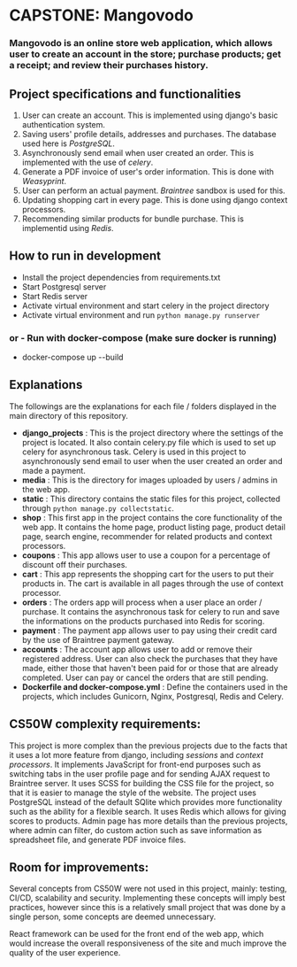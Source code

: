 # CAPSTONE: Mangovodo

### Mangovodo is an online store web application, which allows user to create an account in the store; purchase products; get a receipt; and review their purchases history.

## Project specifications and functionalities

1. User can create an account. This is implemented using django's basic authentication system.
2. Saving users' profile details, addresses and purchases. The database used here is _PostgreSQL_.
3. Asynchronously send email when user created an order. This is implemented with the use of _celery_.
4. Generate a PDF invoice of user's order information. This is done with _Weasyprint_.
5. User can perform an actual payment. _Braintree_ sandbox is used for this.
6. Updating shopping cart in every page. This is done using django context processors.
7. Recommending similar products for bundle purchase. This is implementid using _Redis_.

## How to run in development

- Install the project dependencies from requirements.txt
- Start Postgresql server
- Start Redis server
- Activate virtual environment and start celery in the project directory
- Activate virtual environment and run `python manage.py runserver`

### or - Run with docker-compose (make sure docker is running)

- docker-compose up --build

## Explanations

The followings are the explanations for each file / folders displayed in the main directory of this repository.

- **django_projects** : This is the project directory where the settings of the project is located. It also contain celery.py file which is used to set up celery for asynchronous task. Celery is used in this project to asynchronously send email to user when the user created an order and made a payment.
- **media** : This is the directory for images uploaded by users / admins in the web app.
- **static** : This directory contains the static files for this project, collected through `python manage.py collectstatic`.
- **shop** : This first app in the project contains the core functionality of the web app. It contains the home page, product listing page, product detail page, search engine, recommender for related products and context processors.
- **coupons** : This app allows user to use a coupon for a percentage of discount off their purchases.
- **cart** : This app represents the shopping cart for the users to put their products in. The cart is available in all pages through the use of context processor.
- **orders** : The orders app will process when a user place an order / purchase. It contains the asynchronous task for celery to run and save the informations on the products purchased into Redis for scoring.
- **payment** : The payment app allows user to pay using their credit card by the use of Braintree payment gateway.
- **accounts** : The account app allows user to add or remove their registered address. User can also check the purchases that they have made, either those that haven't been paid for or those that are already completed. User can pay or cancel the orders that are still pending.
- **Dockerfile and docker-compose.yml** : Define the containers used in the projects, which includes Gunicorn, Nginx, Postgresql, Redis and Celery.

## CS50W complexity requirements:

This project is more complex than the previous projects due to the facts that it uses a lot more feature from django, including _sessions_ and _context processors_. It implements JavaScript for front-end purposes such as switching tabs in the user profile page and for sending AJAX request to Braintree server. It uses SCSS for building the CSS file for the project, so that it is easier to manage the style of the website. The project uses PostgreSQL instead of the default SQlite which provides more functionality such as the ability for a flexible search. It uses Redis which allows for giving scores to products. Admin page has more details than the previous projects, where admin can filter, do custom action such as save information as spreadsheet file, and generate PDF invoice files.

## Room for improvements:

Several concepts from CS50W were not used in this project, mainly: testing, CI/CD, scalability and security. Implementing these concepts will imply best practices, however since this is a relatively small project that was done by a single person, some concepts are deemed unnecessary.

React framework can be used for the front end of the web app, which would increase the overall responsiveness of the site and much improve the quality of the user experience.
